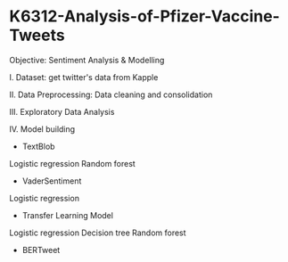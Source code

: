 # K6312-Analysis-of-Pfizer-Vaccine-Tweets

Objective: Sentiment Analysis & Modelling

I. Dataset: get twitter's data from Kapple

II. Data Preprocessing: Data cleaning and consolidation

III. Exploratory Data Analysis

IV. Model building
*  TextBlob

 Logistic regression
 Random forest

*  VaderSentiment

 Logistic regression

* Transfer Learning Model

 Logistic regression
 Decision tree
 Random forest

* BERTweet
 
